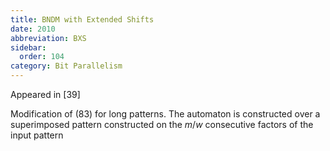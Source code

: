 ```yaml
---
title: BNDM with Extended Shifts
date: 2010
abbreviation: BXS
sidebar:
  order: 104
category: Bit Parallelism
---
```


Appeared in [39]

Modification of (83) for long patterns. The automaton is constructed over a superimposed pattern constructed on the $m/w$ consecutive factors of the input pattern
